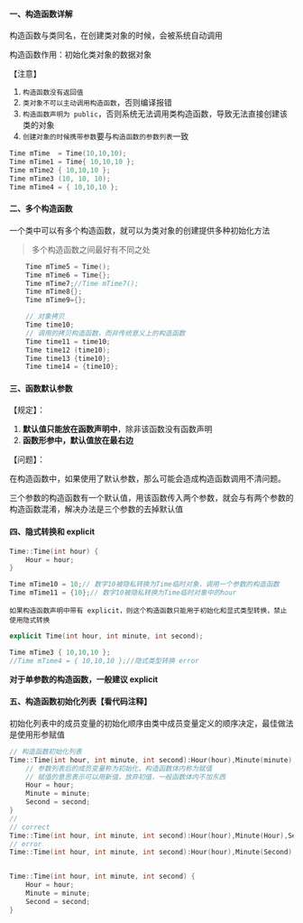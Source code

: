 #### 一、构造函数详解

构造函数与类同名，在创建类对象的时候，会被系统自动调用

构造函数作用：初始化类对象的数据对象

【注意】

1. `构造函数没有返回值`
2. `类对象不可以主动调用构造函数`，否则编译报错
3. `构造函数声明为 public`，否则系统无法调用类构造函数，导致无法直接创建该类的对象
4. `创建对象的时候携带参数`要与`构造函数的参数列表`一致

```c++
Time mTime  = Time(10,10,10);
Time mTime1 = Time{ 10,10,10 };
Time mTime2 { 10,10,10 };
Time mTime3 (10, 10, 10);
Time mTime4 = { 10,10,10 };
```

#### 二、多个构造函数

一个类中可以有多个构造函数，就可以为类对象的创建提供多种初始化方法

> 多个构造函数之间最好有不同之处

```c++
	Time mTime5 = Time();
	Time mTime6 = Time{};
	Time mTime7;//Time mTime7();
	Time mTime8{};
	Time mTime9={};

    // 对象拷贝
    Time time10;
    // 调用的拷贝构造函数，而非传统意义上的构造函数
    Time time11 = time10;
    Time time12 (time10);
    Time time13 {time10};
    Time time14 = {time10};
```

#### 三、函数默认参数

【规定】：

1. **默认值只能放在函数声明中**，除非该函数没有函数声明
2. **函数形参中，默认值放在最右边**

【问题】：

在构造函数中，如果使用了默认参数，那么可能会造成构造函数调用不清问题。

三个参数的构造函数有一个默认值，用该函数传入两个参数，就会与有两个参数的构造函数混淆，解决办法是三个参数的去掉默认值

#### 四、隐式转换和 explicit

```c++
Time::Time(int hour) {
	Hour = hour;
}

Time mTime10 = 10;// 数字10被隐私转换为Time临时对象，调用一个参数的构造函数
Time mTime11 = {10};// 数字10被隐私转换为Time临时对象中的hour
```

`如果构造函数声明中带有 explicit，则这个构造函数只能用于初始化和显式类型转换，禁止使用隐式转换`

```c++
explicit Time(int hour, int minute, int second);

Time mTime3 { 10,10,10 };
//Time mTime4 = { 10,10,10 };//隐式类型转换 error
```

**对于单参数的构造函数，一般建议 explicit**

#### 五、构造函数初始化列表【看代码注释】

初始化列表中的成员变量的初始化顺序由类中成员变量定义的顺序决定，最佳做法是使用形参赋值

```c++
// 构造函数初始化列表
Time::Time(int hour, int minute, int second):Hour(hour),Minute(minute),Second(second){
    // 参数列表后的成员变量称为初始化，构造函数体内称为赋值
    // 赋值的意思表示可以用新值，放弃初值，一般函数体内不加东西
	Hour = hour;
	Minute = minute;
	Second = second;
}
//
// correct
Time::Time(int hour, int minute, int second):Hour(hour),Minute(Hour),Second(Minute) {}
// error
Time::Time(int hour, int minute, int second):Hour(hour),Minute(Second),Second(Minute) {}


Time::Time(int hour, int minute, int second) {
	Hour = hour;
	Minute = minute;
	Second = second;
}
```
